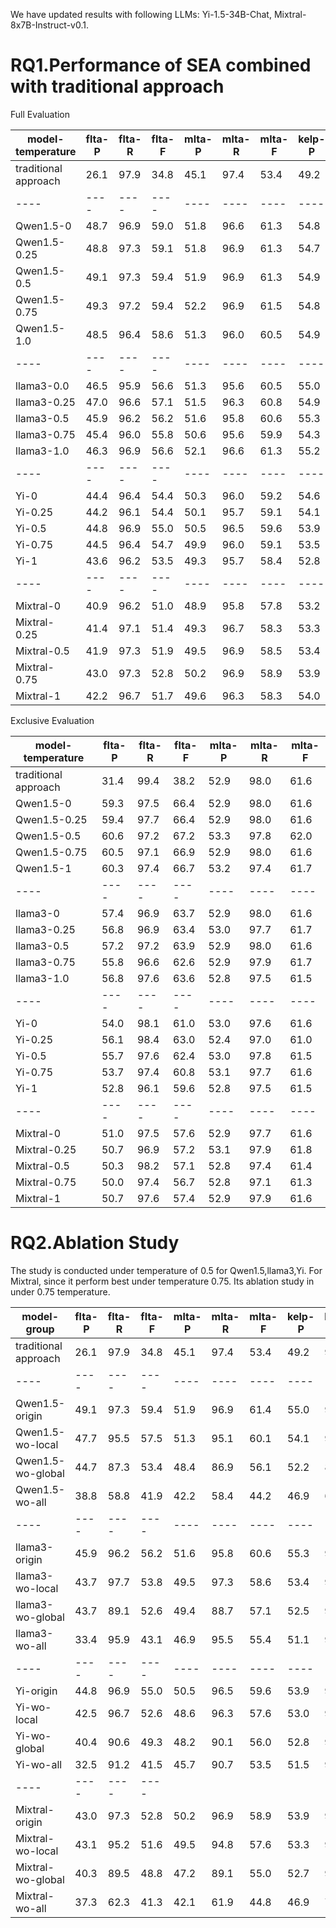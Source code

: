 
We have updated results with following LLMs: Yi-1.5-34B-Chat, Mixtral-8x7B-Instruct-v0.1. 

# RQ1.Performance of SEA combined with traditional approach

Full Evaluation

| model-temperature | flta-P | flta-R | flta-F | mlta-P | mlta-R | mlta-F | kelp-P | kelp-R | kelp-F | 
| ---- | ---- | ---- | ---- | ---- | ---- | ---- | ---- | ---- | ---- |
| traditional approach | 26.1 | 97.9 | 34.8 | 45.1 | 97.4 | 53.4 | 49.2 | 97.4 | 57.5 |
| ---- | ---- | ---- | ---- | ---- | ---- | ---- | ---- | ---- | ---- |
| Qwen1.5-0 | 48.7 | 96.9 | 59.0 | 51.8 | 96.6 | 61.3 | 54.8 | 96.8 | 63.7 |
| Qwen1.5-0.25 | 48.8 | 97.3 | 59.1 | 51.8 | 96.9 | 61.3 | 54.7 | 97.0 | 63.6 |
| Qwen1.5-0.5 | 49.1 | 97.3 | 59.4 | 51.9 | 96.9 | 61.3 | 54.9 | 97.1 | 63.8 |
| Qwen1.5-0.75 | 49.3 | 97.2 | 59.4 | 52.2 | 96.9 | 61.5 | 54.8 | 97.0 | 63.7 |
| Qwen1.5-1.0 | 48.5 | 96.4 | 58.6 | 51.3 | 96.0 | 60.5 | 54.9 | 96.8 | 63.6 |
| ---- | ---- | ---- | ---- | ---- | ---- | ---- | ---- | ---- | ---- |
| llama3-0.0 | 46.5 | 95.9 | 56.6 | 51.3 | 95.6 | 60.5 | 55.0 | 96.2 | 63.6 |
| llama3-0.25 | 47.0 | 96.6 | 57.1 | 51.5 | 96.3 | 60.8 | 54.9 | 96.3 | 63.6 |
| llama3-0.5 | 45.9 | 96.2 | 56.2 | 51.6 | 95.8 | 60.6 | 55.3 | 96.5 | 63.8 |
| llama3-0.75 | 45.4 | 96.0 | 55.8 | 50.6 | 95.6 | 59.9 | 54.3 | 96.3 | 63.1 |
| llama3-1.0 | 46.3 | 96.9 | 56.6 | 52.1 | 96.6 | 61.3 | 55.2 | 96.7 | 63.8 |
| ---- | ---- | ---- | ---- | ---- | ---- | ---- | ---- | ---- | ---- |
| Yi-0 | 44.4 | 96.4 | 54.4 | 50.3 | 96.0 | 59.2 | 54.6 | 96.8 | 63.2 |
| Yi-0.25 | 44.2 | 96.1 | 54.4 | 50.1 | 95.7 | 59.1 | 54.1 | 96.1 | 62.7 |
| Yi-0.5 | 44.8 | 96.9 | 55.0 | 50.5 | 96.5 | 59.6 | 53.9 | 96.6 | 62.5 |
| Yi-0.75 | 44.5 | 96.4 | 54.7 | 49.9 | 96.0 | 59.1 | 53.5 | 96.5 | 62.3 |
| Yi-1 | 43.6 | 96.2 | 53.5 | 49.3 | 95.7 | 58.4 | 52.8 | 95.8 | 61.5 |
| ---- | ---- | ---- | ---- | ---- | ---- | ---- | ---- | ---- | ---- |
| Mixtral-0 | 40.9 | 96.2 | 51.0 | 48.9 | 95.8 | 57.8 | 53.2 | 96.5 | 61.9 |
| Mixtral-0.25 | 41.4 | 97.1 | 51.4 | 49.3 | 96.7 | 58.3 | 53.3 | 96.7 | 61.9 |
| Mixtral-0.5 | 41.9 | 97.3 | 51.9 | 49.5 | 96.9 | 58.5 | 53.4 | 96.9 | 62.0 |
| Mixtral-0.75 | 43.0 | 97.3 | 52.8 | 50.2 | 96.9 | 58.9 | 53.9 | 96.9 | 62.3 |
| Mixtral-1 | 42.2 | 96.7 | 51.7 | 49.6 | 96.3 | 58.3 | 54.0 | 96.9 | 62.4 |


Exclusive Evaluation

| model-temperature | flta-P | flta-R | flta-F | mlta-P | mlta-R | mlta-F |
| ---- | ---- | ---- | ---- | ---- | ---- | ---- |
| traditional approach | 31.4 | 99.4 | 38.2 | 52.9 | 98.0 | 61.6 |
| Qwen1.5-0 | 59.3 | 97.5 | 66.4 | 52.9 | 98.0 | 61.6 |
| Qwen1.5-0.25 | 59.4 | 97.7 | 66.4 | 52.9 | 98.0 | 61.6 |
| Qwen1.5-0.5 | 60.6 | 97.2 | 67.2 | 53.3 | 97.8 | 62.0 |
| Qwen1.5-0.75 | 60.5 | 97.1 | 66.9 | 52.9 | 98.0 | 61.6 |
| Qwen1.5-1 | 60.3 | 97.4 | 66.7 | 53.2 | 97.4 | 61.7 |
| ---- | ---- | ---- | ---- | ---- | ---- | ---- |
| llama3-0 | 57.4 | 96.9 | 63.7 | 52.9 | 98.0 | 61.6 |
| llama3-0.25 | 56.8 | 96.9 | 63.4 | 53.0 | 97.7 | 61.7 |
| llama3-0.5 | 57.2 | 97.2 | 63.9 | 52.9 | 98.0 | 61.6 |
| llama3-0.75 | 55.8 | 96.6 | 62.6 | 52.9 | 97.9 | 61.7 |
| llama3-1.0 | 56.8 | 97.6 | 63.6 | 52.8 | 97.5 | 61.5 |
| ---- | ---- | ---- | ---- | ---- | ---- | ---- |
| Yi-0 | 54.0 | 98.1 | 61.0 | 53.0 | 97.6 | 61.6 |
| Yi-0.25 | 56.1 | 98.4 | 63.0 | 52.4 | 97.0 | 61.0 |
| Yi-0.5 | 55.7 | 97.6 | 62.4 | 53.0 | 97.8 | 61.5 |
| Yi-0.75 | 53.7 | 97.4 | 60.8 | 53.1 | 97.7 | 61.6 |
| Yi-1 | 52.8 | 96.1 | 59.6 | 52.8 | 97.5 | 61.5 |
| ---- | ---- | ---- | ---- | ---- | ---- | ---- |
| Mixtral-0 | 51.0 | 97.5 | 57.6 | 52.9 | 97.7 | 61.6 |
| Mixtral-0.25 | 50.7 | 96.9 | 57.2 | 53.1 | 97.9 | 61.8 |
| Mixtral-0.5 | 50.3 | 98.2 | 57.1 | 52.8 | 97.4 | 61.4 |
| Mixtral-0.75 | 50.0 | 97.4 | 56.7 | 52.8 | 97.1 | 61.3 |
| Mixtral-1 | 50.7 | 97.6 | 57.4 | 52.9 | 97.9 | 61.6 |



# RQ2.Ablation Study

The study is conducted under temperature of 0.5 for Qwen1.5,llama3,Yi. For Mixtral, since it perform best under temperature 0.75. Its ablation study in under 0.75 temperature.

| model-group | flta-P | flta-R | flta-F | mlta-P | mlta-R | mlta-F | kelp-P | kelp-R | kelp-F |
| ---- | ---- | ---- | ---- | ---- | ---- | ---- | ---- | ---- | ---- |
| traditional approach | 26.1 | 97.9 | 34.8 | 45.1 | 97.4 | 53.4 | 49.2 | 97.4 | 57.5 |
| ---- | ---- | ---- | ---- | ---- | ---- | ---- | ---- | ---- | ---- |
| Qwen1.5-origin | 49.1 | 97.3 | 59.4 | 51.9 | 96.9 | 61.4 | 55.0 | 97.0 | 63.9 |
| Qwen1.5-wo-local | 47.7 | 95.5 | 57.5 | 51.3 | 95.1 | 60.1 | 54.1 | 95.4 | 62.6 |
| Qwen1.5-wo-global | 44.7 | 87.3 | 53.4 | 48.4 | 86.9 | 56.1 | 52.2 | 88.8 | 59.8 |
| Qwen1.5-wo-all | 38.8 | 58.8 | 41.9 | 42.2 | 58.4 | 44.2 | 46.9 | 68.4 | 50.5 |
| ---- | ---- | ---- | ---- | ---- | ---- | ---- | ---- | ---- | ---- |
| llama3-origin | 45.9 | 96.2 | 56.2 | 51.6 | 95.8 | 60.6 | 55.3 | 96.4 | 63.8 |
| llama3-wo-local | 43.7 | 97.7 | 53.8 | 49.5 | 97.3 | 58.6 | 53.4 | 97.3 | 62.1 |
| llama3-wo-global | 43.7 | 89.1 | 52.6 | 49.4 | 88.7 | 57.1 | 52.5 | 90.2 | 60.3 |
| llama3-wo-all | 33.4 | 95.9 | 43.1 | 46.9 | 95.5 | 55.4 | 51.1 | 96.3 | 59.7 |
| ---- | ---- | ---- | ---- | ---- | ---- | ---- | ---- | ---- | ---- |
| Yi-origin | 44.8 | 96.9 | 55.0 | 50.5 | 96.5 | 59.6 | 53.9 | 96.6 | 62.5 |
| Yi-wo-local | 42.5 | 96.7 | 52.6 | 48.6 | 96.3 | 57.6 | 53.0 | 96.3 | 61.5 |
| Yi-wo-global | 40.4 | 90.6 | 49.3 | 48.2 | 90.1 | 56.0 | 52.8 | 92.6 | 60.7 |
| Yi-wo-all | 32.5 | 91.2 | 41.5 | 45.7 | 90.7 | 53.5 | 51.5 | 94.6 | 59.7 |
| ---- | ---- | ---- | ---- |
| Mixtral-origin | 43.0 | 97.3 | 52.8 | 50.2 | 96.9 | 58.9 | 53.9 | 96.9 | 62.3 |
| Mixtral-wo-local | 43.1 | 95.2 | 51.6 | 49.5 | 94.8 | 57.6 | 53.3 | 94.8 | 61.2 |
| Mixtral-wo-global | 40.3 | 89.5 | 48.8 | 47.2 | 89.1 | 55.0 | 52.7 | 92.1 | 60.5 |
| Mixtral-wo-all | 37.3 | 62.3 | 41.3 | 42.1 | 61.9 | 44.8 | 46.9 | 70.1 | 50.7 |
